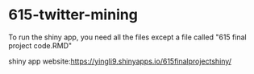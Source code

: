 # 615-twitter-mining
To run the shiny app, you need all the files except a file called "615 final project code.RMD"

shiny app website:https://yingli9.shinyapps.io/615finalprojectshiny/
